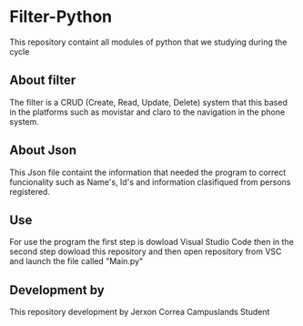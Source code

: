 # Filter-Python
This repository containt all modules of python that we studying during the cycle

## About filter
The filter is a CRUD (Create, Read, Update, Delete) system that this based in the platforms such as movistar and claro to the navigation in the phone system.

## About Json
This Json file containt the information that needed the program to correct funcionality such as Name's, Id's and information clasifiqued from persons registered.

## Use 
For use the program the first step is dowload Visual Studio Code then in the second step dowload this repository and then open repository from VSC and launch the file called "Main.py"


## Development by

This repository development by Jerxon Correa Campuslands Student
